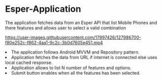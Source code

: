 # Esper-Application
The application fetches data from an Esper API that list Mobile Phones and there features and allows user to select a valid combination

https://user-images.githubusercontent.com/17997426/127986700-f80e252c-f862-4aa1-9c2c-3b0d7605e451.mp4

<li>The application follows Android MVVM and Repository pattern.
<li>Application fetches the data from URL if internet is connected else uses local cached response.
<li>Application allows to list N number of features and options.
<li>Submit button enables when all the features has been selected.
